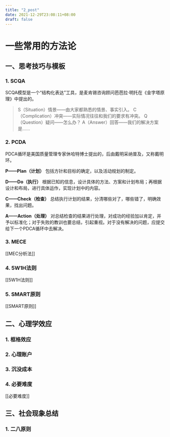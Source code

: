```yaml
---
title: "2_post"
date: 2021-12-29T23:08:11+08:00
draft: false
---
```


# 一些常用的方法论



## 一、思考技巧与模板



### 1. SCQA

SCQA模型是一个“结构化表达”工具，是麦肯锡咨询顾问芭芭拉·明托在《金字塔原理》中提出的。

> S（Situation）情景——由大家都熟悉的情景、事实引入。
> C（Complication）冲突——实际情况往往和我们的要求有冲突。
> Q（Question）疑问——怎么办？
> A（Answer）回答——我们的解决方案是……



### 2. PCDA

PDCA循环是美国质量管理专家休哈特博士提出的，后由戴明采纳普及，又称戴明环。

**P——Plan（计划）**
 包括方针和目标的确定，以及活动规划的制定。

**D——Do（执行）**
 根据已知的信息，设计具体的方法、方案和计划布局；再根据设计和布局，进行具体运作，实现计划中的内容。

**C——Check（检查）**
 总结执行计划的结果，分清哪些对了，哪些错了，明确效果，找出问题。

**A——Action（处理）**
 对总结检查的结果进行处理，对成功的经验加以肯定，并予以标准化；对于失败的教训也要总结，引起重视。对于没有解决的问题，应提交给下一个PDCA循环中去解决。



### 3. MECE

[[MEC分析法]]

### 4. 5W1H法则

[[5W1H法则]]


### 5. SMART原则

[[SMART原则]]


## 二、心理学效应



### 1. 框格效应

### 2. 心理账户

### 3. 沉没成本


### 4. 必要难度

[[必要难度]]

## 三、社会现象总结



### 1. 二八原则

